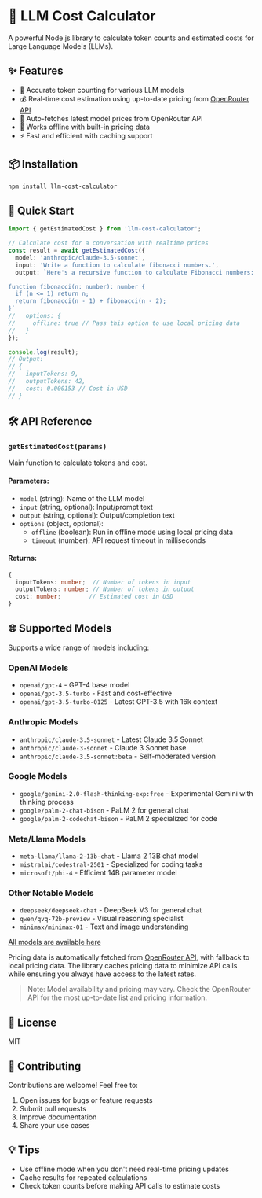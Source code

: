 # 🧮 LLM Cost Calculator

A powerful Node.js library to calculate token counts and estimated costs for Large Language Models (LLMs).

## ✨ Features

- 🎯 Accurate token counting for various LLM models
- 💰 Real-time cost estimation using up-to-date pricing from [OpenRouter API](https://openrouter.ai/api/v1/models)
- 🔄 Auto-fetches latest model prices from OpenRouter API
- 🔌 Works offline with built-in pricing data
- ⚡ Fast and efficient with caching support

## 📦 Installation

```bash
npm install llm-cost-calculator
```

## 🚀 Quick Start

```typescript
import { getEstimatedCost } from 'llm-cost-calculator';

// Calculate cost for a conversation with realtime prices
const result = await getEstimatedCost({
  model: 'anthropic/claude-3.5-sonnet',
  input: 'Write a function to calculate fibonacci numbers.',
  output: `Here's a recursive function to calculate Fibonacci numbers:

function fibonacci(n: number): number {
  if (n <= 1) return n;
  return fibonacci(n - 1) + fibonacci(n - 2);
}`
//   options: {
//     offline: true // Pass this option to use local pricing data
//   }
});

console.log(result);
// Output:
// {
//   inputTokens: 9,
//   outputTokens: 42,
//   cost: 0.000153 // Cost in USD
// }
```

## 🛠️ API Reference

### `getEstimatedCost(params)`

Main function to calculate tokens and cost.

#### Parameters:

- `model` (string): Name of the LLM model
- `input` (string, optional): Input/prompt text
- `output` (string, optional): Output/completion text
- `options` (object, optional):
  - `offline` (boolean): Run in offline mode using local pricing data
  - `timeout` (number): API request timeout in milliseconds

#### Returns:

```typescript
{
  inputTokens: number;  // Number of tokens in input
  outputTokens: number; // Number of tokens in output
  cost: number;        // Estimated cost in USD
}
```

## 🌐 Supported Models

Supports a wide range of models including:

### OpenAI Models
- `openai/gpt-4` - GPT-4 base model
- `openai/gpt-3.5-turbo` - Fast and cost-effective
- `openai/gpt-3.5-turbo-0125` - Latest GPT-3.5 with 16k context

### Anthropic Models
- `anthropic/claude-3.5-sonnet` - Latest Claude 3.5 Sonnet
- `anthropic/claude-3-sonnet` - Claude 3 Sonnet base
- `anthropic/claude-3.5-sonnet:beta` - Self-moderated version

### Google Models
- `google/gemini-2.0-flash-thinking-exp:free` - Experimental Gemini with thinking process
- `google/palm-2-chat-bison` - PaLM 2 for general chat
- `google/palm-2-codechat-bison` - PaLM 2 specialized for code

### Meta/Llama Models
- `meta-llama/llama-2-13b-chat` - Llama 2 13B chat model
- `mistralai/codestral-2501` - Specialized for coding tasks
- `microsoft/phi-4` - Efficient 14B parameter model

### Other Notable Models
- `deepseek/deepseek-chat` - DeepSeek V3 for general chat
- `qwen/qvq-72b-preview` - Visual reasoning specialist
- `minimax/minimax-01` - Text and image understanding


[All models are available here](https://openrouter.ai/api/v1/models)

Pricing data is automatically fetched from [OpenRouter API](https://openrouter.ai/api/v1/models), with fallback to local pricing data. The library caches pricing data to minimize API calls while ensuring you always have access to the latest rates.

> Note: Model availability and pricing may vary. Check the OpenRouter API for the most up-to-date list and pricing information.

## 📝 License

MIT

## 🤝 Contributing

Contributions are welcome! Feel free to:
1. Open issues for bugs or feature requests
2. Submit pull requests
3. Improve documentation
4. Share your use cases

## 💡 Tips

- Use offline mode when you don't need real-time pricing updates
- Cache results for repeated calculations
- Check token counts before making API calls to estimate costs
